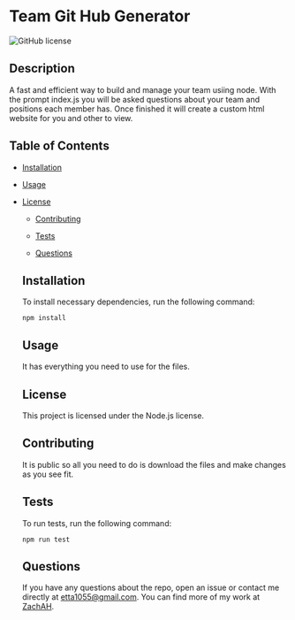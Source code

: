 # Team Git Hub Generator
  ![GitHub license](https://img.shields.io/badge/license-Node.js-blue.svg)
  
  ## Description
  
  A fast and efficient way to build and manage your team usiing node. With the prompt index.js you will be asked questions about your team and positions each member has. Once finished it will create a custom html website for you and other to view.
  
  ## Table of Contents 
  
  * [Installation](#installation)
  
  * [Usage](#usage)
  
* [License](#license)

  * [Contributing](#contributing)
  
  * [Tests](#tests)
  
  * [Questions](#questions)
  
  ## Installation
  
  To install necessary dependencies, run the following command:
  
  ```
  npm install
  ```
  
  ## Usage
  
  It has everything you need to use for the files.
  
  ## License
  
  This project is licensed under the Node.js license.
    
  ## Contributing
  
  It is public so all you need to do is download the files and make changes as you see fit.
  
  ## Tests
  
  To run tests, run the following command:
  
  ```
  npm run test
  ```
  
  ## Questions
  
  If you have any questions about the repo, open an issue or contact me directly at etta1055@gmail.com. You can find more of my work at [ZachAH](https://github.com/ZachAH/).
